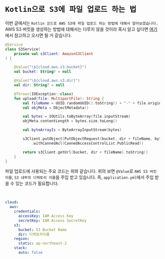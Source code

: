 # `Kotlin으로 S3에 파일 업로드 하는 법`

이번 글에서는 `Kotlin 코드로 AWS S3에 파일 업로드 하는 방법에 대해서 알아보겠습니다.` AWS S3 버킷을 생성하는 방법에 대해서는 다루지 않을 것이라 혹시 알고 싶다면 [여기](https://devlog-wjdrbs96.tistory.com/323?category=882690) 에서 참고하고 오시면 될 거 같습니다. 

```kotlin
@Service
class S3Service(
    private val s3Client: AmazonS3Client
) {

    @Value("\${cloud.aws.s3.bucket}")
    val bucket: String? = null

    @Value("\${cloud.aws.s3.dir}")
    val dir: String? = null

    @Throws(IOException::class)
    fun upload(file: MultipartFile): String {
        val fileName = UUID.randomUUID().toString() + "-" + file.originalFilename
        val objMeta = ObjectMetadata()

        val bytes = IOUtils.toByteArray(file.inputStream)
        objMeta.contentLength = bytes.size.toLong()

        val byteArrayIs = ByteArrayInputStream(bytes)

        s3Client.putObject(PutObjectRequest(bucket, dir + fileName, byteArrayIs, objMeta)
            .withCannedAcl(CannedAccessControlList.PublicRead))

        return s3Client.getUrl(bucket, dir + fileName).toString()
    }
} 
```

파일 업로드에 사용되는 주요 코드는 위와 같습니다. 위의 보면 `@Value`로 `AWS S3 버킷 이름`, `S3 내부의 디렉토리 이름`을 주입 받고 있습니다. 즉, `application.yml`에서 주입 받을 수 있는 코드가 필요합니다. 

<br>

```yaml
cloud:
  aws:
    credentials:
      accessKey: IAM Access Key
      secretKey: IAM Access SecretKey
    s3:
      bucket: S3 Bucket Name
      dir: 디렉토리이름
    region:
      static: ap-northeast-2
    stack:
      auto: false 
```

